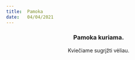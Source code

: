 ```yaml
---
title:  Pamoka
date:   04/04/2021
---
```


### <center>Pamoka kuriama.</center>
<center>Kviečiame sugrįžti vėliau.</center>